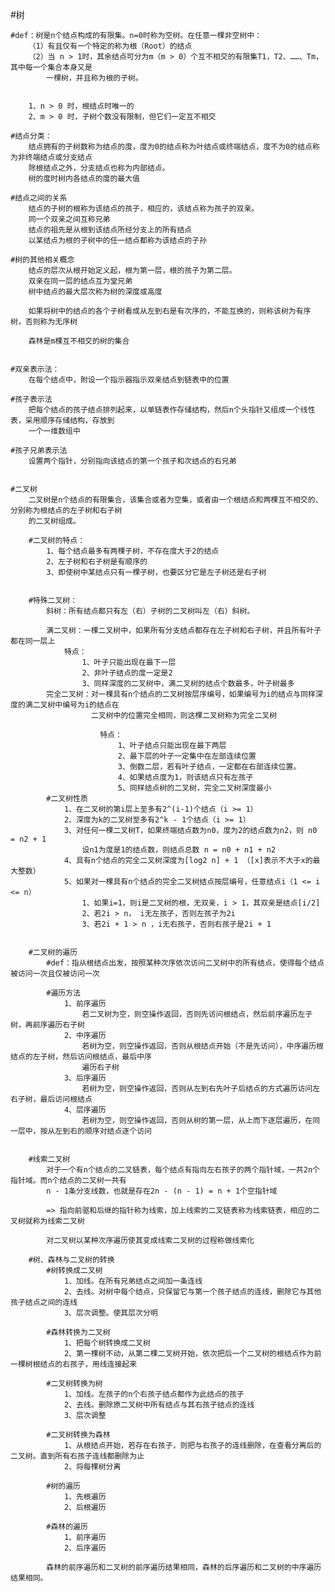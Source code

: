 
#树

	#def：树是n个结点构成的有限集。n=0时称为空树。在任意一棵非空树中：
		（1）有且仅有一个特定的称为根（Root）的结点
		（2）当 n > 1时，其余结点可分为m（m > 0）个互不相交的有限集T1，T2、……、Tm，其中每一个集合本身又是
			一棵树，并且称为根的子树。


		1、n > 0 时，根结点时唯一的
		2、m > 0 时，子树个数没有限制，但它们一定互不相交

	#结点分类：
		结点拥有的子树数称为结点的度，度为0的结点称为叶结点或终端结点，度不为0的结点称为非终端结点或分支结点
		除根结点之外，分支结点也称为内部结点。
		树的度时树内各结点的度的最大值

	#结点之间的关系
		结点的子树的根称为该结点的孩子，相应的，该结点称为孩子的双亲。
		同一个双亲之间互称兄弟
		结点的祖先是从根到该结点所经分支上的所有结点
		以某结点为根的子树中的任一结点都称为该结点的子孙

	#树的其他相关概念
		结点的层次从根开始定义起，根为第一层，根的孩子为第二层。
		双亲在同一层的结点互为堂兄弟
		树中结点的最大层次称为树的深度或高度

		如果将树中的结点的各个子树看成从左到右是有次序的，不能互换的，则称该树为有序树，否则称为无序树

		森林是m棵互不相交的树的集合


	#双亲表示法：
		在每个结点中，附设一个指示器指示双亲结点到链表中的位置

	#孩子表示法
		把每个结点的孩子结点排列起来，以单链表作存储结构，然后n个头指针又组成一个线性表，采用顺序存储结构，存放到
		一个一维数组中

	#孩子兄弟表示法
		设置两个指针，分别指向该结点的第一个孩子和次结点的右兄弟


	#二叉树
		二叉树是n个结点的有限集合，该集合或者为空集，或者由一个根结点和两棵互不相交的、分别称为根结点的左子树和右子树
		的二叉树组成。

		#二叉树的特点：
			1、每个结点最多有两棵子树，不存在度大于2的结点
			2、左子树和右子树是有顺序的
			3、即使树中某结点只有一棵子树，也要区分它是左子树还是右子树


		#特殊二叉树：
			斜树：所有结点都只有左（右）子树的二叉树叫左（右）斜树。

			满二叉树：一棵二叉树中，如果所有分支结点都存在左子树和右子树，并且所有叶子都在同一层上
				特点：
					1、叶子只能出现在最下一层
					2、非叶子结点的度一定是2
					3、同样深度的二叉树中，满二叉树的结点个数最多，叶子树最多
			完全二叉树：对一棵具有n个结点的二叉树按层序编号，如果编号为i的结点与同样深度的满二叉树中编号为i的结点在
					  二叉树中的位置完全相同，则这棵二叉树称为完全二叉树

					  	特点：
					  		1、叶子结点只能出现在最下两层
					  		2、最下层的叶子一定集中在左部连续位置
					  		3、倒数二层，若有叶子结点，一定都在右部连续位置。
					  		4、如果结点度为1，则该结点只有左孩子
					  		5、同样结点树的二叉树，完全二叉树深度最小
			#二叉树性质
				1、在二叉树的第i层上至多有2^(i-1)个结点（i >= 1）
				2、深度为k的二叉树至多有2^k - 1个结点（i >= 1）
				3、对任何一棵二叉树T，如果终端结点数为n0，度为2的结点数为n2，则 n0 = n2 + 1
					设n1为度是1的结点数，则结点总数 n = n0 + n1 + n2
				4、具有n个结点的完全二叉树深度为[log2 n] + 1 （[x]表示不大于x的最大整数）
				5、如果对一棵具有n个结点的完全二叉树结点按层编号，任意结点i（1 <= i <= n）
					1、如果i=1，则i是二叉树的根，无双亲，i > 1，其双亲是结点[i/2]
					2、若2i > n， i无左孩子，否则左孩子为2i
					3、若2i + 1 > n ，i无右孩子，否则右孩子是2i + 1


		#二叉树的遍历
			#def：指从根结点出发，按照某种次序依次访问二叉树中的所有结点，使得每个结点被访问一次且仅被访问一次

			#遍历方法
				1、前序遍历
					若二叉树为空，则空操作返回，否则先访问根结点，然后前序遍历左子树，再前序遍历右子树
				2、中序遍历
					若树为空，则空操作返回，否则从根结点开始（不是先访问），中序遍历根结点的左子树，然后访问根结点，最后中序
					遍历右子树
				3、后序遍历
					若树为空，则空操作返回，否则从左到右先叶子后结点的方式遍历访问左右子树，最后访问根结点
				4、层序遍历
					若树为空，则空操作返回，否则从树的第一层，从上而下逐层遍历，在同一层中，按从左到右的顺序对结点逐个访问


		#线索二叉树
			对于一个有n个结点的二叉链表，每个结点有指向左右孩子的两个指针域，一共2n个指针域。而n个结点的二叉树一共有
			n - 1条分支线数，也就是存在2n - (n - 1) = n + 1个空指针域

			=> 指向前驱和后继的指针称为线索，加上线索的二叉链表称为线索链表，相应的二叉树就称为线索二叉树

			对二叉树以某种次序遍历使其变成线索二叉树的过程称做线索化

		#树、森林与二叉树的转换
			#树转换成二叉树
				1、加线。在所有兄弟结点之间加一条连线
				2、去线。对树中每个结点，只保留它与第一个孩子结点的连线，删除它与其他孩子结点之间的连线
				3、层次调整。使其层次分明

			#森林转换为二叉树
				1、把每个树转换成二叉树
				2、第一棵树不动，从第二棵二叉树开始，依次把后一个二叉树的根结点作为前一棵树根结点的右孩子，用线连接起来

			#二叉树转换为树
				1、加线。左孩子的n个右孩子结点都作为此结点的孩子
				2、去线。删除原二叉树中所有结点与其右孩子结点的连线
				3、层次调整

			#二叉树转换为森林
				1、从根结点开始，若存在右孩子，则把与右孩子的连线删除，在查看分离后的二叉树。直到所有右孩子连线都删除为止
				2、将每棵树分离

			#树的遍历
				1、先根遍历
				2、后根遍历

			#森林的遍历
				1、前序遍历
				2、后序遍历

			森林的前序遍历和二叉树的前序遍历结果相同，森林的后序遍历和二叉树的中序遍历结果相同。